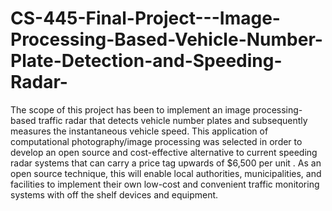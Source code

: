 # CS-445-Final-Project---Image-Processing-Based-Vehicle-Number-Plate-Detection-and-Speeding-Radar-
The scope of this project has been to implement an image processing-based traffic radar that detects vehicle number plates and subsequently measures the instantaneous vehicle speed. This application of computational photography/image processing was selected in order to develop an open source and cost-effective alternative to current speeding radar systems that can carry a price tag upwards of $6,500 per unit . As an open source technique, this will enable local authorities, municipalities, and facilities to implement their own low-cost and convenient traffic monitoring systems with off the shelf devices and equipment.
